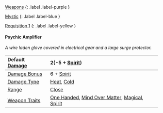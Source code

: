 [Weapons](Game/Weapons-List)
{: .label .label-purple }

[Mystic](Game/Mystic)
{: .label .label-blue }

[Requisition 1](Game/Deployment#Requisition)
{: .label .label-yellow }
#### Psychic Amplifier
*A wire laden glove covered in electrical gear and a large surge protector.*

| Default [Damage](Core/Weapons#Calculating%20Damage) | 2(-5 + [Spirit](Game/Core/Spirit))                                                                                                                                          |
| :-------------------------------------------------- | :-------------------------------------------------------------------------------------------------------------------------------------------------------------------------- |
| [Damage Bonus](Game/Core/Weapons#Damage%20Bonus)    | 6 + [Spirit](Game/Core/Spirit)                                                                                                                                              |
| [Damage Type](Core/Weapons#Damage%20Type)           | [Heat](Game/Core/Injury#Heat), [Cold](Game/Core/Injury#Cold)                                                                                                                |
| [Range](Core/Weapons#Range)                         | [Close](Game/Core/Movement#Close)                                                                                                                                           |
| [Weapon Traits](Core/Weapon-Traits)                 | [One Handed](Game/Core/Blocks/One-Handed), [Mind Over Matter](Game/Core/Blocks/Mind-Over-Matter), [Magical](Game/Core/Blocks/Magical), [Spirit](Game/Core/Blocks/Spiritual) |
